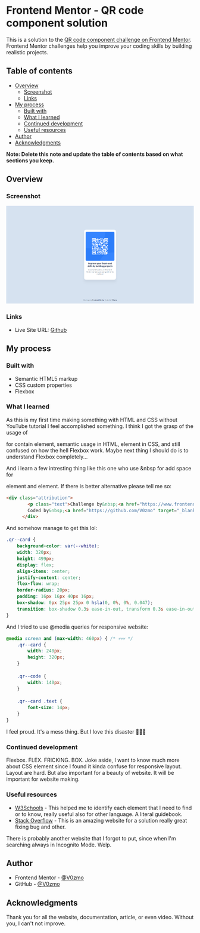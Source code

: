 # Frontend Mentor - QR code component solution

This is a solution to the [QR code component challenge on Frontend Mentor](https://www.frontendmentor.io/challenges/qr-code-component-iux_sIO_H). Frontend Mentor challenges help you improve your coding skills by building realistic projects. 

## Table of contents

- [Overview](#overview)
  - [Screenshot](#screenshot)
  - [Links](#links)
- [My process](#my-process)
  - [Built with](#built-with)
  - [What I learned](#what-i-learned)
  - [Continued development](#continued-development)
  - [Useful resources](#useful-resources)
- [Author](#author)
- [Acknowledgments](#acknowledgments)

**Note: Delete this note and update the table of contents based on what sections you keep.**

## Overview

### Screenshot

![Final Result](./final-result.png)

### Links

- Live Site URL: [Github](./index.html)

## My process

### Built with

- Semantic HTML5 markup
- CSS custom properties
- Flexbox

### What I learned

As this is my first time making something with HTML and CSS without YouTube tutorial I feel accomplished something. I think I got the grasp of the usage of <div> for contain element, semantic usage in HTML, element in CSS, and still confused on how the hell Flexbox work. Maybe next thing I should do is to understand Flexbox completely...

And i learn a few intresting thing like this one who use &nbsp for add space for <p> element and <a> element. If there is better alternative please tell me so:

```html
<div class="attribution">
        <p class="text">Challenge by&nbsp;<a href="https://www.frontendmentor.io?ref=challenge" target="_blank" class="text">Frontend Mentor</a>&nbsp;
        Coded by&nbsp;<a href="https://github.com/V0zmo" target="_blank" class="text">V0zmo</a></p>
      </div>
```

And somehow manage to get this lol:

```css
.qr--card {
    background-color: var(--white);
    width: 320px;
    height: 499px;
    display: flex;
    align-items: center;
    justify-content: center;
    flex-flow: wrap;
    border-radius: 20px;
    padding: 16px 16px 40px 16px;
    box-shadow: 0px 25px 25px 0 hsla(0, 0%, 0%, 0.047);
    transition: box-shadow 0.3s ease-in-out, transform 0.3s ease-in-out;
}
```

And I tried to use @media queries for responsive website:
```css
@media screen and (max-width: 460px) { /* 💀💀💀 */
    .qr--card {
        width: 240px;
        height: 320px;
    }
    
    .qr--code {
        width: 140px;
    }

    .qr--card .text {
        font-size: 14px;
    }
}
```

I feel proud. It's a mess thing. But I love this disaster 🥰🥰🥰

### Continued development

Flexbox. FLEX. FRICKING. BOX. Joke aside, I want to know much more about CSS element since I found it kinda confuse for responsive layout. Layout are hard. But also important for a beauty of website. It will be important for website making.

### Useful resources

- [W3Schools](https://www.w3schools.com) - This helped me to identify each element that I need to find or to know, really useful also for other language. A literal guidebook.
- [Stack Overflow](https://stackoverflow.com) - This is an amazing website for a solution really great fixing bug and other.

There is probably another website that I forgot to put, since when I'm searching always in Incognito Mode. Welp.

## Author

- Frontend Mentor - [@V0zmo](https://www.frontendmentor.io/profile/V0zmo)
- GitHub - [@V0zmo](https://github.com/V0zmo)

## Acknowledgments

Thank you for all the website, documentation, article, or even video. Without you, I can't not improve.
